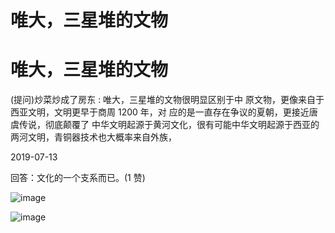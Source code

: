 # 唯大，三星堆的文物

# 唯大，三星堆的文物

(提问)炒菜炒成了房东 : 唯大，三星堆的文物很明显区别于中 原文物，更像来自于西亚文明，文明更早于商周 1200 年，对 应的是一直存在争议的夏朝，更接近唐虞传说，彻底颠覆了 中华文明起源于黄河文化，很有可能中华文明起源于西亚的 两河文明，青铜器技术也大概率来自外族，

2019-07-13

回答：文化的一个支系而已。(1 赞)

![image](img/Image_074.png)

![image](img/Image_075.png)